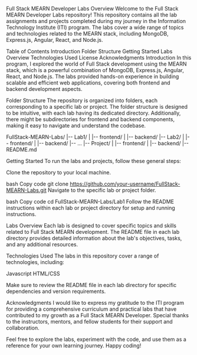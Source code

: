 
Full Stack MEARN Developer Labs
Overview
Welcome to the Full Stack MEARN Developer Labs repository! This repository contains all the lab assignments and projects completed during my journey in the Information Technology Institute (ITI) program. The labs cover a wide range of topics and technologies related to the MEARN stack, including MongoDB, Express.js, Angular, React, and Node.js.

Table of Contents
Introduction
Folder Structure
Getting Started
Labs Overview
Technologies Used
License
Acknowledgments
Introduction
In this program, I explored the world of Full Stack development using the MEARN stack, which is a powerful combination of MongoDB, Express.js, Angular, React, and Node.js. The labs provided hands-on experience in building scalable and efficient web applications, covering both frontend and backend development aspects.

Folder Structure
The repository is organized into folders, each corresponding to a specific lab or project. The folder structure is designed to be intuitive, with each lab having its dedicated directory. Additionally, there might be subdirectories for frontend and backend components, making it easy to navigate and understand the codebase.

FullStack-MEARN-Labs/
|-- Lab1/
|   |-- frontend/
|   |-- backend/
|-- Lab2/
|   |-- frontend/
|   |-- backend/
|-- ...
|-- Project/
|   |-- frontend/
|   |-- backend/
|-- README.md

Getting Started
To run the labs and projects, follow these general steps:

Clone the repository to your local machine.

bash
Copy code
git clone https://github.com/your-username/FullStack-MEARN-Labs.git
Navigate to the specific lab or project folder.

bash
Copy code
cd FullStack-MEARN-Labs/Lab1
Follow the README instructions within each lab or project directory for setup and running instructions.

Labs Overview
Each lab is designed to cover specific topics and skills related to Full Stack MEARN development. The README file in each lab directory provides detailed information about the lab's objectives, tasks, and any additional resources.

Technologies Used
The labs in this repository cover a range of technologies, including:

Javascript
HTML/CSS

Make sure to review the README file in each lab directory for specific dependencies and version requirements.


Acknowledgments
I would like to express my gratitude to the ITI program for providing a comprehensive curriculum and practical labs that have contributed to my growth as a Full Stack MEARN Developer. Special thanks to the instructors, mentors, and fellow students for their support and collaboration.

Feel free to explore the labs, experiment with the code, and use them as a reference for your own learning journey. Happy coding!
